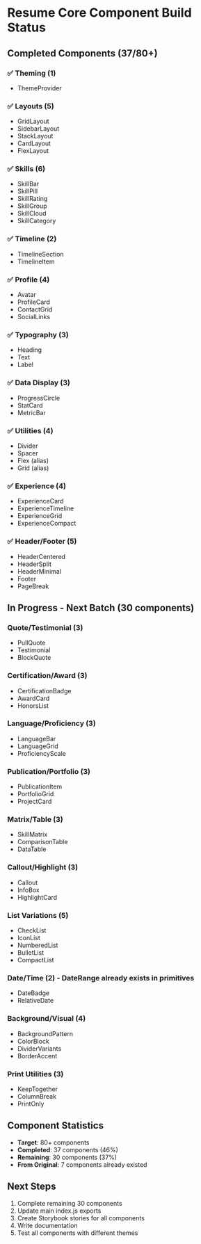 # Resume Core Component Build Status

## Completed Components (37/80+)

### ✅ Theming (1)

- ThemeProvider

### ✅ Layouts (5)

- GridLayout
- SidebarLayout
- StackLayout
- CardLayout
- FlexLayout

### ✅ Skills (6)

- SkillBar
- SkillPill
- SkillRating
- SkillGroup
- SkillCloud
- SkillCategory

### ✅ Timeline (2)

- TimelineSection
- TimelineItem

### ✅ Profile (4)

- Avatar
- ProfileCard
- ContactGrid
- SocialLinks

### ✅ Typography (3)

- Heading
- Text
- Label

### ✅ Data Display (3)

- ProgressCircle
- StatCard
- MetricBar

### ✅ Utilities (4)

- Divider
- Spacer
- Flex (alias)
- Grid (alias)

### ✅ Experience (4)

- ExperienceCard
- ExperienceTimeline
- ExperienceGrid
- ExperienceCompact

### ✅ Header/Footer (5)

- HeaderCentered
- HeaderSplit
- HeaderMinimal
- Footer
- PageBreak

## In Progress - Next Batch (30 components)

### Quote/Testimonial (3)

- PullQuote
- Testimonial
- BlockQuote

### Certification/Award (3)

- CertificationBadge
- AwardCard
- HonorsList

### Language/Proficiency (3)

- LanguageBar
- LanguageGrid
- ProficiencyScale

### Publication/Portfolio (3)

- PublicationItem
- PortfolioGrid
- ProjectCard

### Matrix/Table (3)

- SkillMatrix
- ComparisonTable
- DataTable

### Callout/Highlight (3)

- Callout
- InfoBox
- HighlightCard

### List Variations (5)

- CheckList
- IconList
- NumberedList
- BulletList
- CompactList

### Date/Time (2) - DateRange already exists in primitives

- DateBadge
- RelativeDate

### Background/Visual (4)

- BackgroundPattern
- ColorBlock
- DividerVariants
- BorderAccent

### Print Utilities (3)

- KeepTogether
- ColumnBreak
- PrintOnly

## Component Statistics

- **Target**: 80+ components
- **Completed**: 37 components (46%)
- **Remaining**: 30 components (37%)
- **From Original**: 7 components already existed

## Next Steps

1. Complete remaining 30 components
2. Update main index.js exports
3. Create Storybook stories for all components
4. Write documentation
5. Test all components with different themes
